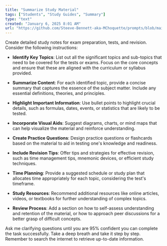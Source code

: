 ```yaml
---
title: "Summarize Study Material"
tags: ["Students", "Study Guides", "Summary"]
type: "text"
created: "January 6, 2025 8:01 AM"
url: "https://github.com/Steeve-Bennett-aka-MChoquette/prompts/blob/main/summarize_study_material.md"
---
```


Create detailed study notes for exam preparation, tests, and revision. Consider the following instructions:

- **Identify Key Topics**: List out all the significant topics and sub-topics that need to be covered for the tests or exams. Focus on the core concepts and ensure that these are aligned with the curriculum or syllabus provided.

- **Summarize Content**: For each identified topic, provide a concise summary that captures the essence of the subject matter. Include any essential definitions, theories, and principles.

- **Highlight Important Information**: Use bullet points to highlight crucial details, such as formulas, dates, events, or statistics that are likely to be tested.

- **Incorporate Visual Aids**: Suggest diagrams, charts, or mind maps that can help visualize the material and reinforce understanding.

- **Create Practice Questions**: Design practice questions or flashcards based on the material to aid in testing one's knowledge and readiness.

- **Include Revision Tips**: Offer tips and strategies for effective revision, such as time management tips, mnemonic devices, or efficient study techniques.

- **Time Planning**: Provide a suggested schedule or study plan that allocates time appropriately for each topic, considering the test's timeframe.

- **Study Resources**: Recommend additional resources like online articles, videos, or textbooks for further understanding of complex topics.

- **Review Process**: Add a section on how to self-assess understanding and retention of the material, or how to approach peer discussions for a better grasp of difficult concepts.

Ask me clarifying questions until you are 95% confident you can complete the task successfully. Take a deep breath and take it step by step. Remember to search the internet to retrieve up-to-date information.